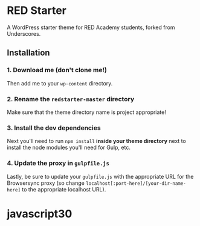 # RED Starter

A WordPress starter theme for RED Academy students, forked from Underscores.

## Installation

### 1. Download me (don't clone me!)

Then add me to your `wp-content` directory.

### 2. Rename the `redstarter-master` directory

Make sure that the theme directory name is project appropriate!

### 3. Install the dev dependencies

Next you'll need to run `npm install` **inside your theme directory** next to install the node modules you'll need for Gulp, etc.

### 4. Update the proxy in `gulpfile.js`

Lastly, be sure to update your `gulpfile.js` with the appropriate URL for the Browsersync proxy (so change `localhost[:port-here]/[your-dir-name-here]` to the appropriate localhost URL).
# javascript30
